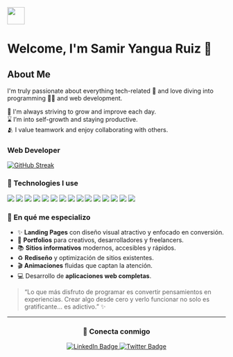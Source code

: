 
<img src="https://media.giphy.com/media/M9gbBd9nbDrOTu1Mqx/giphy.gif" width="40"/>

# Welcome, I'm Samir Yangua Ruiz 👋

## About Me

I'm truly passionate about everything tech-related 🤖 and love diving into programming 👨‍💻 and web development.

🌿 I'm always striving to grow and improve each day.
<br />
⌛ I’m into self-growth and staying productive.
<br />
🫂 I value teamwork and enjoy collaborating with others.
<br />

### Web Developer
[![GitHub Streak](https://streak-stats.demolab.com/?user=yanguadotdev&theme=highcontrast&border_radius=7&hide_border=true&exclude_days=Sun%2CSat&card_width=467)](#)


### 🚀 Technologies I use

<div>
  <img src="https://img.shields.io/badge/HTML5-E34F26?style=for-the-badge&logo=html5&logoColor=white"/>
  <img src="https://img.shields.io/badge/CSS3-1572B6?style=for-the-badge&logo=css3&logoColor=white"/>
  <img src="https://img.shields.io/badge/JavaScript-F7DF1E?style=for-the-badge&logo=javascript&logoColor=black"/>
  <img src="https://img.shields.io/badge/TypeScript-3178C6?style=for-the-badge&logo=typescript&logoColor=white"/>
  <img src="https://img.shields.io/badge/React-61DAFB?style=for-the-badge&logo=react&logoColor=black"/>
  <img src="https://img.shields.io/badge/Next.js-000000?style=for-the-badge&logo=nextdotjs&logoColor=white"/>
  <img src="https://img.shields.io/badge/TailwindCSS-06B6D4?style=for-the-badge&logo=tailwindcss&logoColor=white"/>
  <img src="https://img.shields.io/badge/Bootstrap-7952B3?style=for-the-badge&logo=bootstrap&logoColor=white"/>
  <img src="https://img.shields.io/badge/Node.js-339933?style=for-the-badge&logo=nodedotjs&logoColor=white"/>
  <img src="https://img.shields.io/badge/Express.js-000000?style=for-the-badge&logo=express&logoColor=white"/>
  <img src="https://img.shields.io/badge/Git-F05032?style=for-the-badge&logo=git&logoColor=white"/>
  <img src="https://img.shields.io/badge/GitHub-181717?style=for-the-badge&logo=github&logoColor=white"/>
  <img src="https://img.shields.io/badge/Cloudinary-FEFEFE?style=for-the-badge&logo=cloudinary&logoColor=blue"/>
  <img src="https://img.shields.io/badge/Vercel-000000?style=for-the-badge&logo=vercel&logoColor=white"/>
  <img src="https://img.shields.io/badge/Trello-0079BF?style=for-the-badge&logo=trello&logoColor=white"/>
</div>

### 🎯 En qué me especializo

- ✨ **Landing Pages** con diseño visual atractivo y enfocado en conversión.
- 🧩 **Portfolios** para creativos, desarrolladores y freelancers.
- 📚 **Sitios informativos** modernos, accesibles y rápidos.
- ♻️ **Rediseño** y optimización de sitios existentes.
- 🎬 **Animaciones** fluidas que captan la atención.
- 💻 Desarrollo de **aplicaciones web completas**.


> “Lo que más disfruto de programar es convertir pensamientos en experiencias. Crear algo desde cero y verlo funcionar no solo es gratificante… es adictivo.” ✨


---

<div id="badges" align="center">
  <h3>🔗 Conecta conmigo</h3>
  <a href="https://www.linkedin.com/in/yanguadotdev/" target="_blank">
    <img src="https://img.shields.io/badge/LinkedIn-blue?style=for-the-badge&logo=linkedin&logoColor=white" alt="LinkedIn Badge"/>
  </a>
  <a href="https://x.com/syangua07" target="_blank">
    <img src="https://img.shields.io/badge/Twitter-blue?style=for-the-badge&logo=twitter&logoColor=white" alt="Twitter Badge"/>
  </a>
</div>
